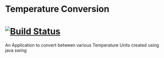 # Temperature Conversion

# [![Build Status](https://travis-ci.com/Chillrend/TemperatureConversions.svg?branch=master)](https://travis-ci.com/Chillrend/TemperatureConversions)

An Application to convert between various Temperature Units created using java swing
